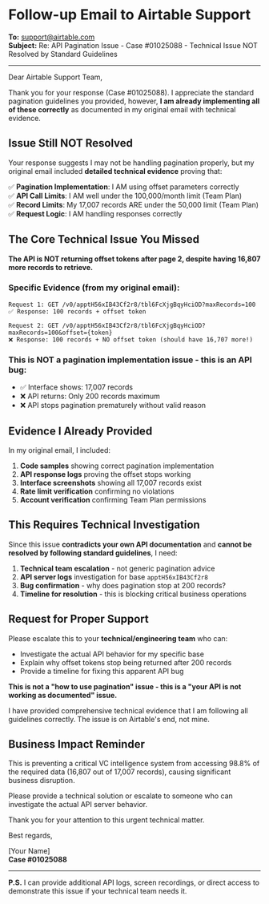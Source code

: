 # Follow-up Email to Airtable Support

**To:** support@airtable.com  
**Subject:** Re: API Pagination Issue - Case #01025088 - Technical Issue NOT Resolved by Standard Guidelines

---

Dear Airtable Support Team,

Thank you for your response (Case #01025088). I appreciate the standard pagination guidelines you provided, however, **I am already implementing all of these correctly** as documented in my original email with technical evidence.

## **Issue Still NOT Resolved**

Your response suggests I may not be handling pagination properly, but my original email included **detailed technical evidence** proving that:

✅ **Pagination Implementation**: I AM using offset parameters correctly  
✅ **API Call Limits**: I AM well under the 100,000/month limit (Team Plan)  
✅ **Record Limits**: My 17,007 records ARE under the 50,000 limit (Team Plan)  
✅ **Request Logic**: I AM handling responses correctly  

## **The Core Technical Issue You Missed**

**The API is NOT returning offset tokens after page 2, despite having 16,807 more records to retrieve.**

### **Specific Evidence (from my original email):**
```
Request 1: GET /v0/apptH56xIB43Cf2r8/tbl6FcXjgBqyHciOD?maxRecords=100
✅ Response: 100 records + offset token

Request 2: GET /v0/apptH56xIB43Cf2r8/tbl6FcXjgBqyHciOD?maxRecords=100&offset={token}
❌ Response: 100 records + NO offset token (should have 16,707 more!)
```

### **This is NOT a pagination implementation issue - this is an API bug:**
- ✅ Interface shows: 17,007 records
- ❌ API returns: Only 200 records maximum
- ❌ API stops pagination prematurely without valid reason

## **Evidence I Already Provided**

In my original email, I included:
1. **Code samples** showing correct pagination implementation
2. **API response logs** proving the offset stops working
3. **Interface screenshots** showing all 17,007 records exist
4. **Rate limit verification** confirming no violations
5. **Account verification** confirming Team Plan permissions

## **This Requires Technical Investigation**

Since this issue **contradicts your own API documentation** and **cannot be resolved by following standard guidelines**, I need:

1. **Technical team escalation** - not generic pagination advice
2. **API server logs** investigation for base `apptH56xIB43Cf2r8`
3. **Bug confirmation** - why does pagination stop at 200 records?
4. **Timeline for resolution** - this is blocking critical business operations

## **Request for Proper Support**

Please escalate this to your **technical/engineering team** who can:
- Investigate the actual API behavior for my specific base
- Explain why offset tokens stop being returned after 200 records
- Provide a timeline for fixing this apparent API bug

**This is not a "how to use pagination" issue - this is a "your API is not working as documented" issue.**

I have provided comprehensive technical evidence that I am following all guidelines correctly. The issue is on Airtable's end, not mine.

## **Business Impact Reminder**
This is preventing a critical VC intelligence system from accessing 98.8% of the required data (16,807 out of 17,007 records), causing significant business disruption.

Please provide a technical solution or escalate to someone who can investigate the actual API server behavior.

Thank you for your attention to this urgent technical matter.

Best regards,

[Your Name]  
**Case #01025088**

---

**P.S.** I can provide additional API logs, screen recordings, or direct access to demonstrate this issue if your technical team needs it. 